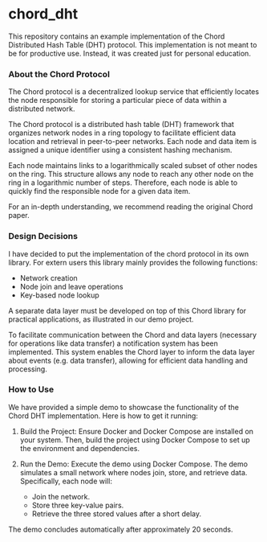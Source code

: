 # chord_dht

This repository contains an example implementation of the Chord Distributed Hash Table (DHT) protocol.
This implementation is not meant to be for productive use. Instead, it was created just for personal education.

### About the Chord Protocol

The Chord protocol is a decentralized lookup service that efficiently locates the node responsible for storing a particular piece of data within a distributed network. 

The Chord protocol is a distributed hash table (DHT) framework that organizes network nodes in a ring topology to facilitate efficient data location and retrieval in peer-to-peer networks. 
Each node and data item is assigned a unique identifier using a consistent hashing mechanism.

Each node maintains links to a logarithmically scaled subset of other nodes on the ring. 
This structure allows any node to reach any other node on the ring in a logarithmic number of steps.
Therefore, each node is able to quickly find the responsible node for a given data item.

For an in-depth understanding, we recommend reading the original Chord paper.

### Design Decisions

I have decided to put the implementation of the chord protocol in its own library. For extern users
this library mainly provides the following functions:
- Network creation
- Node join and leave operations
- Key-based node lookup

A separate data layer must be developed on top of this Chord library for practical applications, as illustrated in our demo project. 

To facilitate communication between the Chord and data layers (necessary for operations like data transfer) a notification system has been implemented. 
This system enables the Chord layer to inform the data layer about events (e.g. data transfer), allowing for efficient data handling and processing.

### How to Use

We have provided a simple demo to showcase the functionality of the Chord DHT implementation. 
Here is how to get it running:

1. Build the Project: Ensure Docker and Docker Compose are installed on your system. 
   Then, build the project using Docker Compose to set up the environment and dependencies.

2. Run the Demo: Execute the demo using Docker Compose. 
   The demo simulates a small network where nodes join, store, and retrieve data. Specifically, each node will:
   - Join the network.
   - Store three key-value pairs.
   - Retrieve the three stored values after a short delay.

The demo concludes automatically after approximately 20 seconds.